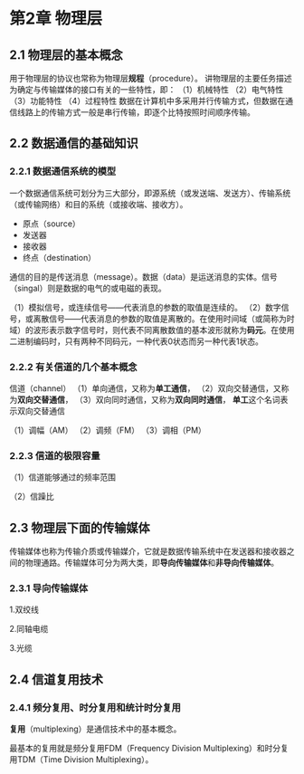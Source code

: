 # 第2章 物理层 #

## 2.1 物理层的基本概念 ##
用于物理层的协议也常称为物理层**规程**（procedure）。
讲物理层的主要任务描述为确定与传输媒体的接口有关的一些特性，即：
（1）机械特性
（2）电气特性
（3）功能特性
（4）过程特性
数据在计算机中多采用并行传输方式，但数据在通信线路上的传输方式一般是串行传输，即逐个比特按照时间顺序传输。

## 2.2 数据通信的基础知识 ##

### 2.2.1 数据通信系统的模型 ###
一个数据通信系统可划分为三大部分，即源系统（或发送端、发送方）、传输系统（或传输网络）和目的系统（或接收端、接收方）。

* 原点（source）
* 发送器
* 接收器
* 终点（destination）

通信的目的是传送消息（message）。数据（data）是运送消息的实体。信号（singal）则是数据的电气的或电磁的表现。

（1）模拟信号，或连续信号——代表消息的参数的取值是连续的。
（2）数字信号，或离散信号——代表消息的参数的取值是离散的。在使用时间域（或简称为时域）的波形表示数字信号时，则代表不同离散数值的基本波形就称为**码元**。在使用二进制编码时，只有两种不同码元，一种代表0状态而另一种代表1状态。
### 2.2.2 有关信道的几个基本概念 ###
信道（channel）
（1）单向通信，又称为**单工通信**，
（2）双向交替通信，又称为**双向交替通信**，
（3）双向同时通信，又称为**双向同时通信**，
**单工**这个名词表示双向交替通信

（1）调幅（AM）
（2）调频（FM）
（3）调相（PM）

### 2.2.3 信道的极限容量 ###
（1）信道能够通过的频率范围

（2）信躁比

## 2.3 物理层下面的传输媒体 ##
传输媒体也称为传输介质或传输媒介，它就是数据传输系统中在发送器和接收器之间的物理通路。传输媒体可分为两大类，即**导向传输媒体**和**非导向传输媒体**。

### 2.3.1 导向传输媒体 ###
1.双绞线

2.同轴电缆

3.光缆



## 2.4 信道复用技术 ##

### 2.4.1 频分复用、时分复用和统计时分复用 ###
**复用**（multiplexing）是通信技术中的基本概念。

最基本的复用就是频分复用FDM（Frequency Division Multiplexing）和时分复用TDM（Time Division Multiplexing）。


